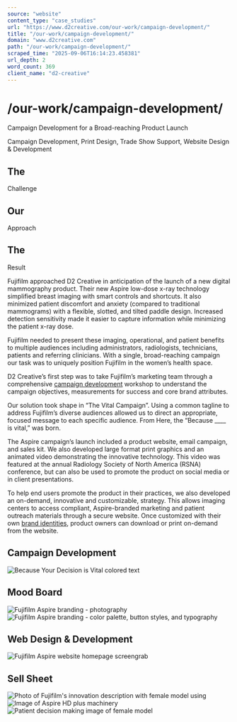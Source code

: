 ```yaml
---
source: "website"
content_type: "case_studies"
url: "https://www.d2creative.com/our-work/campaign-development/"
title: "/our-work/campaign-development/"
domain: "www.d2creative.com"
path: "/our-work/campaign-development/"
scraped_time: "2025-09-06T16:14:23.458381"
url_depth: 2
word_count: 369
client_name: "d2-creative"
---
```


# /our-work/campaign-development/

Campaign Development for a Broad-reaching Product Launch

Campaign Development, Print Design, Trade Show Support, Website Design & Development

## The
Challenge

## Our
Approach

## The
Result

Fujifilm approached D2 Creative in anticipation of the launch of a new digital mammography product. Their new Aspire low-dose x-ray technology simplified breast imaging with smart controls and shortcuts. It also minimized patient discomfort and anxiety (compared to traditional mammograms) with a flexible, slotted, and tilted paddle design. Increased detection sensitivity made it easier to capture information while minimizing the patient x-ray dose.

Fujifilm needed to present these imaging, operational, and patient benefits to multiple audiences including administrators, radiologists, technicians, patients and referring clinicians. With a single, broad-reaching campaign our task was to uniquely position Fujifilm in the women’s health space.

D2 Creative’s first step was to take Fujifilm’s marketing team through a comprehensive [campaign development](https://www.d2creative.com/digital-glossary/brand-discovery/) workshop to understand the campaign objectives, measurements for success and core brand attributes.

Our solution took shape in “The Vital Campaign”. Using a common tagline to address Fujifilm’s diverse audiences allowed us to direct an appropriate, focused message to each specific audience. From Here, the “Because \_\_\_\_ is vital,” was born.

The Aspire campaign’s launch included a product website, email campaign, and sales kit. We also developed large format print graphics and an animated video demonstrating the innovative technology. This video was featured at the annual Radiology Society of North America (RSNA) conference, but can also be used to promote the product on social media or in client presentations.

To help end users promote the product in their practices, we also developed an on-demand, innovative and customizable, strategy. This allows imaging centers to access compliant, Aspire-branded marketing and patient outreach materials through a secure website. Once customized with their own [brand identities](https://www.d2creative.com/digital-glossary/branding-fundamentals/), product owners can download or print on-demand from the website.

## Campaign Development

![Because Your Decision is Vital colored text](https://www.d2creative.com/wp-content/uploads/2022/07/campaign@2x-1.png)

## Mood Board

![Fujifilm Aspire branding - photography](https://www.d2creative.com/wp-content/uploads/2022/07/fujifilm-moodboard-recreation-01@2x.png) ![Fujifilm Aspire branding - color palette, button styles, and typography](https://www.d2creative.com/wp-content/uploads/2022/07/fujifilm-moodboard-recreation-02@2x.png)

## Web Design & Development

![Fujifilm Aspire website homepage screengrab](https://www.d2creative.com/wp-content/uploads/2022/07/fujifilm-aspire-website-mobile@2x.png)

## Sell Sheet

![Photo of Fujifilm's innovation description with female model using ](https://www.d2creative.com/wp-content/uploads/2022/07/sell-sheet-innovation@2x.png) ![Image of Aspire HD plus machinery](https://www.d2creative.com/wp-content/uploads/2022/07/sell-sheet-technologist@2x.png) ![Patient decision making image of female model](https://www.d2creative.com/wp-content/uploads/2022/07/sell-sheet-radiologist@2x.png)